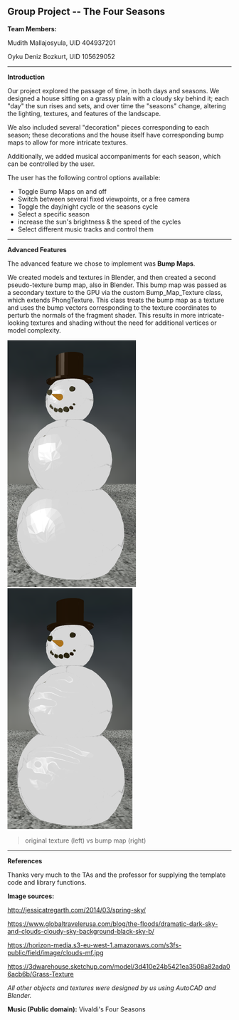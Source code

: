 Group Project -- The Four Seasons
---

__Team Members:__

Mudith Mallajosyula, UID 404937201

Oyku Deniz Bozkurt, UID 105629052


---

__Introduction__

Our project explored the passage of time, in both days and seasons. We designed a house sitting on a grassy plain with a cloudy sky behind it; each "day" the sun rises and sets, and over time the "seasons" change, altering the lighting, textures, and features of the landscape.

We also included several "decoration" pieces corresponding to each season; these decorations and the house itself have corresponding bump maps to allow for more intricate textures. 

Additionally, we added musical accompaniments for each season, which can be controlled by the user.

The user has the following control options available:

  * Toggle Bump Maps on and off
  * Switch between several fixed viewpoints, or a free camera
  * Toggle the day/night cycle or the seasons cycle
  * Select a specific season
  * increase the sun's brightness & the speed of the cycles
  * Select different music tracks and control them

---

__Advanced Features__

The advanced feature we chose to implement was **Bump Maps**.

We created models and textures in Blender, and then created a second pseudo-texture bump map, also in Blender. This bump map was passed as a secondary texture to the GPU via the custom Bump_Map_Texture class, which extends PhongTexture. This class treats the bump map as a texture and uses the bump vectors corresponding to the texture coordinates to perturb the normals of the fragment shader. This results in more intricate-looking textures and shading without the need for additional vertices or model complexity.

![Plain Snowman](./snowman.png) ![Snowman bump map](./snowman_bumped.png)
> original texture (left) vs bump map (right)

---

__References__ 

Thanks very much to the TAs and the professor for supplying the template code and library functions.

__Image sources:__

http://jessicatregarth.com/2014/03/spring-sky/

https://www.globaltravelerusa.com/blog/the-floods/dramatic-dark-sky-and-clouds-cloudy-sky-background-black-sky-b/

https://horizon-media.s3-eu-west-1.amazonaws.com/s3fs-public/field/image/clouds-mf.jpg

https://3dwarehouse.sketchup.com/model/3d410e24b5421ea3508a82ada06acb6b/Grass-Texture

*All other objects and textures were designed by us using AutoCAD and Blender.*

__Music (Public domain):__ Vivaldi's Four Seasons
